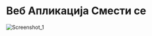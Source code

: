 # Веб Апликација Смести се



![Screenshot_1](https://raw.githubusercontent.com/t3mpv4r/ip/master/asd.png)

